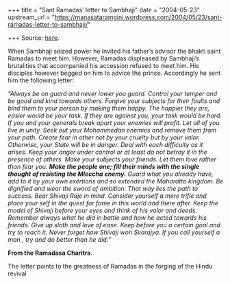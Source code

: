 +++
title = "Sant Ramadas’ letter to Sambhaji"
date = "2004-05-23"
upstream_url = "https://manasataramgini.wordpress.com/2004/05/23/sant-ramadas-letter-to-sambhaji/"

+++
Source: [here](https://manasataramgini.wordpress.com/2004/05/23/sant-ramadas-letter-to-sambhaji/).

When Sambhaji seized power he invited his father’s advisor the bhakti
saint Ramadas to meet him. However, Ramadas displeased by Sambhaji’s
brutalities that accompanied his accession refused to meet him. His
disciples however begged on him to advice the prince. Accordingly he
sent him the following letter:

*“Always be on guard and never lower you guard. Control your temper and
be good and kind towards others. Forgive your subjects for their faults
and bind them to your person by making them happy. The happier they are,
easier would be your task. If they are against you, your task would be
hard. If you and your generals break apart your enemies will profit. Let
all of you live in unity. Seek out your Mohammedan enemies and remove
them from your path. Create fear in other not by your cruelty but by
your valor. Otherwise, your State will be in danger. Deal with each
difficulty as it arises. Keep your anger under control or at least do
not betray it in the presence of others. Make your subjects your
friends. Let them love rather than fear you. **Make the people one; fill
their minds with the single thought of resisting the Mleccha enemy.**
Guard what you already have, add to it by your own exertions and so
extended the Maharatta kingdom. Be dignified and wear the sword of
ambition. That way lies the path to success. Bear Shivaji Raje in mind.
Consider yourself a mere trifle and place your self in the quest for
fame in this world and there after. Keep the model of Shivaji before
your eyes and think of his valor and deeds. Remember always what he did
in battle and how he acted towards his friends. Give up sloth and love
of ease. Keep before you a certain goal and try to reach it. Never
forget how Shivaji won Svarajya. If you call yourself a man , try and do
better than he did.”*

**From the Ramadasa Charitra**.

The letter points to the greatness of Ramadas in the forging of the
Hindu revival  

